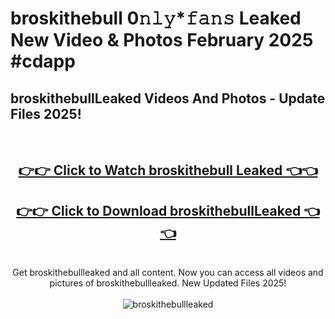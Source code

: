 # broskithebull 0𝚗𝚕𝚢*𝚏𝚊𝚗𝚜 Leaked New Video & Photos February 2025 #cdapp

<h2>broskithebullLeaked Videos And Photos - Update Files 2025!</h2>
<br>
<div align="center">
<h2><a href="https://mediaupload.pro?title=broskithebull&ref=11F" rel="nofollow">👉👉 Click to Watch broskithebull Leaked 👈👈</a></h2>
<h2><a href="https://mediaupload.pro?title=broskithebull&ref=11F" rel="nofollow">👉👉 Click to Download broskithebullLeaked 👈👈</a></h2>
<br>
Get broskithebullleaked and all content. Now you can access all videos and pictures of broskithebullleaked. New Updated Files 2025!
<br>
<br>
<a href="https://mediaupload.pro?title=broskithebull&ref=11F" rel="nofollow" data-target="animated-image.originalLink"><img src="https://i.ibb.co/Gkj2r4b/banner.png" alt="broskithebullleaked" style="max-width: 100%; display: inline-block;" data-target="animated-image.originalImage"></a>
</div>
<br>

